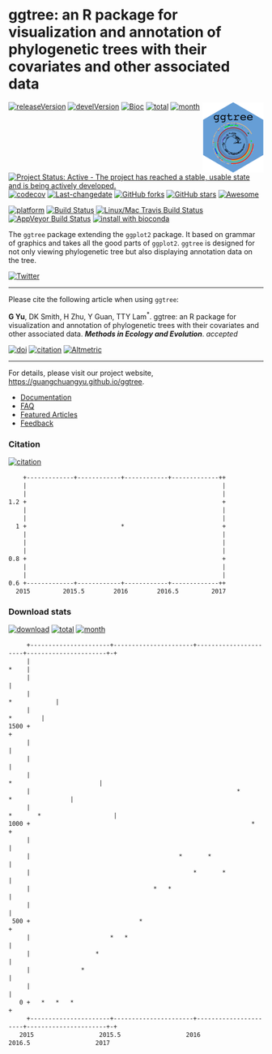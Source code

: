 <!-- README.md is generated from README.Rmd. Please edit that file -->
ggtree: an R package for visualization and annotation of phylogenetic trees with their covariates and other associated data
===========================================================================================================================

[![releaseVersion](https://img.shields.io/badge/release%20version-1.6.4-green.svg?style=flat)](https://bioconductor.org/packages/ggtree) [![develVersion](https://img.shields.io/badge/devel%20version-1.7.4-green.svg?style=flat)](https://github.com/GuangchuangYu/ggtree) [![Bioc](http://www.bioconductor.org/shields/years-in-bioc/ggtree.svg)](https://www.bioconductor.org/packages/devel/bioc/html/ggtree.html#since) [![total](https://img.shields.io/badge/downloads-18149/total-blue.svg?style=flat)](https://bioconductor.org/packages/stats/bioc/ggtree) [![month](https://img.shields.io/badge/downloads-1852/month-blue.svg?style=flat)](https://bioconductor.org/packages/stats/bioc/ggtree) <img src="logo.png" align="right" />

[![Project Status: Active - The project has reached a stable, usable state and is being actively developed.](http://www.repostatus.org/badges/latest/active.svg)](http://www.repostatus.org/#active) [![codecov](https://codecov.io/gh/GuangchuangYu/ggtree/branch/master/graph/badge.svg)](https://codecov.io/gh/GuangchuangYu/ggtree) [![Last-changedate](https://img.shields.io/badge/last%20change-2016--12--08-green.svg)](https://github.com/GuangchuangYu/ggtree/commits/master) [![GitHub forks](https://img.shields.io/github/forks/GuangchuangYu/ggtree.svg)](https://github.com/GuangchuangYu/ggtree/network) [![GitHub stars](https://img.shields.io/github/stars/GuangchuangYu/ggtree.svg)](https://github.com/GuangchuangYu/ggtree/stargazers) [![Awesome](https://cdn.rawgit.com/sindresorhus/awesome/d7305f38d29fed78fa85652e3a63e154dd8e8829/media/badge.svg)](https://awesome-r.com/#awesome-r-graphic-displays)

[![platform](http://www.bioconductor.org/shields/availability/devel/ggtree.svg)](https://www.bioconductor.org/packages/devel/bioc/html/ggtree.html#archives) [![Build Status](http://www.bioconductor.org/shields/build/devel/bioc/ggtree.svg)](https://bioconductor.org/checkResults/devel/bioc-LATEST/ggtree/) [![Linux/Mac Travis Build Status](https://img.shields.io/travis/GuangchuangYu/ggtree/master.svg?label=Mac%20OSX%20%26%20Linux)](https://travis-ci.org/GuangchuangYu/ggtree) [![AppVeyor Build Status](https://img.shields.io/appveyor/ci/Guangchuangyu/ggtree/master.svg?label=Windows)](https://ci.appveyor.com/project/GuangchuangYu/ggtree) [![install with bioconda](https://img.shields.io/badge/install%20with-bioconda-green.svg?style=flat)](http://bioconda.github.io/recipes/bioconductor-ggtree/README.html)

The `ggtree` package extending the `ggplot2` package. It based on grammar of graphics and takes all the good parts of `ggplot2`. `ggtree` is designed for not only viewing phylogenetic tree but also displaying annotation data on the tree.

[![Twitter](https://img.shields.io/twitter/url/https/github.com/GuangchuangYu/ggtree.svg?style=social)](https://twitter.com/intent/tweet?hashtags=ggtree&url=http://onlinelibrary.wiley.com/doi/10.1111/2041-210X.12628/abstract&screen_name=guangchuangyu)

------------------------------------------------------------------------

Please cite the following article when using `ggtree`:

**G Yu**, DK Smith, H Zhu, Y Guan, TTY Lam<sup>\*</sup>. ggtree: an R package for visualization and annotation of phylogenetic trees with their covariates and other associated data. ***Methods in Ecology and Evolution***. *accepted*

[![doi](https://img.shields.io/badge/doi-10.1111/2041--210X.12628-green.svg?style=flat)](http://dx.doi.org/10.1111/2041-210X.12628) [![citation](https://img.shields.io/badge/cited%20by-1-green.svg?style=flat)](https://scholar.google.com.hk/scholar?oi=bibs&hl=en&cites=7268358477862164627) [![Altmetric](https://img.shields.io/badge/Altmetric-282-green.svg?style=flat)](https://www.altmetric.com/details/10533079)

------------------------------------------------------------------------

For details, please visit our project website, <https://guangchuangyu.github.io/ggtree>.

-   [Documentation](https://guangchuangyu.github.io/ggtree/documentation/)
-   [FAQ](https://guangchuangyu.github.io/ggtree/faq/)
-   [Featured Articles](https://guangchuangyu.github.io/ggtree/featuredArticles/)
-   [Feedback](https://guangchuangyu.github.io/ggtree/#feedback)

### Citation

[![citation](https://img.shields.io/badge/cited%20by-1-green.svg?style=flat)](https://scholar.google.com.hk/scholar?oi=bibs&hl=en&cites=7268358477862164627)

        +-------------+------------+------------+-------------++
        |                                                      |
        |                                                      |
    1.2 +                                                      +
        |                                                      |
        |                                                      |
      1 +                          *                           +
        |                                                      |
        |                                                      |
        |                                                      |
    0.8 +                                                      +
        |                                                      |
        |                                                      |
    0.6 +-------------+------------+------------+-------------++
      2015         2015.5        2016        2016.5         2017

### Download stats

[![download](http://www.bioconductor.org/shields/downloads/ggtree.svg)](https://bioconductor.org/packages/stats/bioc/ggtree) [![total](https://img.shields.io/badge/downloads-18149/total-blue.svg?style=flat)](https://bioconductor.org/packages/stats/bioc/ggtree) [![month](https://img.shields.io/badge/downloads-1852/month-blue.svg?style=flat)](https://bioconductor.org/packages/stats/bioc/ggtree)

         +----------------------+----------------------+----------------------+----------------------+-+
         |                                                                                        *    |
         |                                                                                             |
         |                                                                                *            |
         |                                                                                    *        |
    1500 +                                                                                             +
         |                                                                                             |
         |                                                                                             |
         |                                                                    *                        |
         |                                                         *                  *                |
         |                                                                *       *                    |
    1000 +                                                             *                               +
         |                                                                                             |
         |                                         *       *                                           |
         |                                             *       *                                       |
         |                                  *   *                                                      |
         |                                                                                             |
     500 +                              *                                                              +
         |                      *   *                                                                  |
         |                  *                                                                          |
         |              *                                                                              |
         |                                                                                             |
       0 +   *   *   *                                                                                 +
         +----------------------+----------------------+----------------------+----------------------+-+
       2015                  2015.5                  2016                  2016.5                  2017
